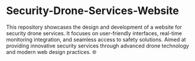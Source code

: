 # Security-Drone-Services-Website
This repository showcases the design and development of a website for security drone services. It focuses on user-friendly interfaces, real-time monitoring integration, and seamless access to safety solutions. Aimed at providing innovative security services through advanced drone technology and modern web design practices. 🌐

